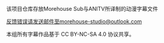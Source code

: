 该项目仓库存放Morehouse Sub与ANITV所译制的动漫字幕文件

反馈错误请发送邮件至morehouse-studio@outlook.com

本组所有字幕作品基于 CC BY-NC-SA 4.0 协议共享。
